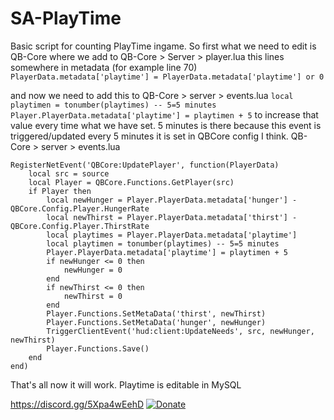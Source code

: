 # SA-PlayTime

Basic script for counting PlayTime ingame. So first what we need to edit is QB-Core where we add to QB-Core > Server > player.lua this lines
somewhere in metadata (for example line 70)
```PlayerData.metadata['playtime'] = PlayerData.metadata['playtime'] or 0```

and now we need to add this to QB-Core > server > events.lua ```local playtimen = tonumber(playtimes) -- 5=5 minutes
        Player.PlayerData.metadata['playtime'] = playtimen + 5``` to increase that value every time what we have set. 5 minutes is there because this event is triggered/updated every 5 minutes it is set in QBCore config I think.
QB-Core > server > events.lua 
```
RegisterNetEvent('QBCore:UpdatePlayer', function(PlayerData)
    local src = source
    local Player = QBCore.Functions.GetPlayer(src)
    if Player then
        local newHunger = Player.PlayerData.metadata['hunger'] - QBCore.Config.Player.HungerRate
        local newThirst = Player.PlayerData.metadata['thirst'] - QBCore.Config.Player.ThirstRate
        local playtimes = Player.PlayerData.metadata['playtime']
        local playtimen = tonumber(playtimes) -- 5=5 minutes
        Player.PlayerData.metadata['playtime'] = playtimen + 5
        if newHunger <= 0 then
            newHunger = 0
        end
        if newThirst <= 0 then
            newThirst = 0
        end
        Player.Functions.SetMetaData('thirst', newThirst)
        Player.Functions.SetMetaData('hunger', newHunger)
        TriggerClientEvent('hud:client:UpdateNeeds', src, newHunger, newThirst)
        Player.Functions.Save()
    end
end)
```

That's all now it will work. Playtime is editable in MySQL

https://discord.gg/5Xpa4wEehD
[![Donate](https://img.shields.io/badge/Donate-PayPal-green.svg)](https://www.paypal.com/donate/?hosted_button_id=D2C3TTRXZSUQN)

